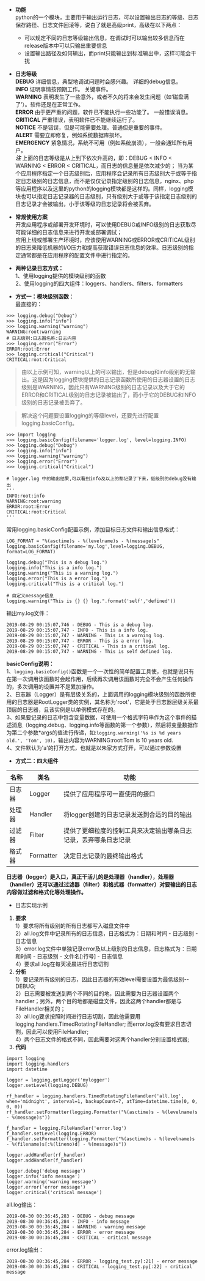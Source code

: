 - **功能**   
python的一个模块，主要用于输出运行日志，可以设置输出日志的等级、日志保存路径、日志文件回滚等，说白了就是高级print，高级在以下两点：
  - 可以规定不同的日志等级输出信息，在调试时可以输出较多信息而在release版本中可以只输出重要信息
  - 设置输出路径及如何输出，而print只能输出到标准输出中，这样可能会干扰
- **日志等级**  
**DEBUG**	详细信息，典型地调试问题时会感兴趣。 详细的debug信息。  
**INFO**	证明事情按预期工作。 关键事件。  
**WARNING**	表明发生了一些意外，或者不久的将来会发生问题（如‘磁盘满了’）。软件还是在正常工作。  
**ERROR**	由于更严重的问题，软件已不能执行一些功能了。 一般错误消息。  
**CRITICAL**	严重错误，表明软件已不能继续运行了。  
**NOTICE**	不是错误，但是可能需要处理。普通但是重要的事件。  
**ALERT**	需要立即修复，例如系统数据库损坏。  
**EMERGENCY**	紧急情况，系统不可用（例如系统崩溃），一般会通知所有用户。  
***注***
上面的日志等级是从上到下依次升高的，即：DEBUG < INFO < WARNING < ERROR < CRITICAL，而日志的信息量是依次减少的；
当为某个应用程序指定一个日志级别后，应用程序会记录所有日志级别大于或等于指定日志级别的日志信息，而不是仅仅记录指定级别的日志信息，nginx、php等应用程序以及这里的python的logging模块都是这样的。同样，logging模块也可以指定日志记录器的日志级别，只有级别大于或等于该指定日志级别的日志记录才会被输出，小于该等级的日志记录将会被丢弃。
- **常规使用方案**  
开发应用程序或部署开发环境时，可以使用DEBUG或INFO级别的日志获取尽可能详细的日志信息来进行开发或部署调试；  
应用上线或部署生产环境时，应该使用WARNING或ERROR或CRITICAL级别的日志来降低机器的I/O压力和提高获取错误日志信息的效率。日志级别的指定通常都是在应用程序的配置文件中进行指定的。

- **两种记录日志方式：**  
1、使用logging提供的模块级别的函数  
2、使用logging的四大组件：loggers、handlers、filters、formatters
- **方式一：模块级别函数**：  
最直接的：
```
>>> logging.debug("Debug")
>>> logging.info("info")
>>> logging.warning("warning")
WARNING:root:warning
# 日志级别:日志器名称:日志内容
>>> logging.error("Error")
ERROR:root:Error
>>> logging.critical("Critical")
CRITICAL:root:Critical
```
> 由以上示例可知，warning以上的可以输出，但是debug和info级别的无输出。这是因为logging模块提供的日志记录函数所使用的日志器设置的日志级别是WARNING，因此只有WARNING级别的日志记录以及大于它的ERROR和CRITICAL级别的日志记录被输出了，而小于它的DEBUG和INFO级别的日志记录被丢弃了。 

> 解决这个问题要设置logging的等级level，还要先进行配置logging.basicConfig。

```
>>> import logging
>>> logging.basicConfig(filename='logger.log', level=logging.INFO)
>>> logging.debug("Debug")
>>> logging.info("info")
>>> logging.warning("warning")
>>> logging.error("Error")
>>> logging.critical("Critical")

# logger.log 中的输出结果,可以看到info及以上的都记录了下来，低级别的debug没有输出
'''
INFO:root:info
WARNING:root:warning
ERROR:root:Error
CRITICAL:root:Critical
'''
```

常用logging.basicConfig配置示例，添加目标日志文件和输出信息格式：
```
LOG_FORMAT = "%(asctime)s - %(levelname)s - %(message)s"
logging.basicConfig(filename='my.log',level=logging.DEBUG, format=LOG_FORMAT)

logging.debug("This is a debug log.")
logging.info("This is a info log.")
logging.warning("This is a warning log.")
logging.error("This is a error log.")
logging.critical("This is a critical log.")

# 自定义message信息
logging.warning("This is {} {} log.".format('self','defined'))
```
输出my.log文件：
```
2019-08-29 00:15:07,746 - DEBUG - This is a debug log.
2019-08-29 00:15:07,747 - INFO - This is a info log.
2019-08-29 00:15:07,747 - WARNING - This is a warning log.
2019-08-29 00:15:07,747 - ERROR - This is a error log.
2019-08-29 00:15:07,747 - CRITICAL - This is a critical log.
2019-08-29 00:15:07,747 - WARNING - This is self defined log.
```
**basicConfig说明：**   
1、`logging.basicConfig()`函数是一个一次性的简单配置工具使，也就是说只有在第一次调用该函数时会起作用，后续再次调用该函数时完全不会产生任何操作的，多次调用的设置并不是累加操作。  
2、日志器（Logger）是有层级关系的，上面调用的logging模块级别的函数所使用的日志器是RootLogger类的实例，其名称为'root'，它是处于日志器层级关系最顶层的日志器，且该实例是以单例模式存在的。  
3、如果要记录的日志中包含变量数据，可使用一个格式字符串作为这个事件的描述消息（logging.debug、logging.info等函数的第一个参数），然后将变量数据作为第二个参数*args的值进行传递，如:`logging.warning('%s is %d years old.', 'Tom', 10)`，输出内容为WARNING:root:Tom is 10 years old.  
4、文件默认为'a'的打开方式，也就是以朱家方式打开，可以通过参数设置

- **方式二：四大组件**  

名称 | 类名 | 功能
---|---|---
日志器 | Logger  |提供了应用程序可一直使用的接口
处理器 | Handler |将logger创建的日志记录发送到合适的目的输出
过滤器 | Filter  |提供了更细粒度的控制工具来决定输出哪条日志记录，丢弃哪条日志记录
格式器 | Formatter| 决定日志记录的最终输出格式

**日志器（logger）是入口，真正干活儿的是处理器（handler），处理器（handler）还可以通过过滤器（filter）和格式器（formatter）对要输出的日志内容做过滤和格式化等处理操作。**
- 日志实现示例	
 1. **要求**  
 1）要求将所有级别的所有日志都写入磁盘文件中  
 2）all.log文件中记录所有的日志信息，日志格式为：日期和时间 - 日志级别 - 日志信息  
 3）error.log文件中单独记录error及以上级别的日志信息，日志格式为：日期和时间 - 日志级别 - 文件名[:行号] - 日志信息  
 4）要求all.log在每天凌晨进行日志切割  
 2. **分析**  
 1）要记录所有级别的日志，因此日志器的有效level需要设置为最低级别--DEBUG;  
 2）日志需要被发送到两个不同的目的地，因此需要为日志器设置两个handler；另外，两个目的地都是磁盘文件，因此这两个handler都是与FileHandler相关的；  
 3）all.log要求按照时间进行日志切割，因此他需要用logging.handlers.TimedRotatingFileHandler;   而error.log没有要求日志切割，因此可以使用FileHandler;  
 4）两个日志文件的格式不同，因此需要对这两个handler分别设置格式器;  
 3. **代码**
```
import logging
import logging.handlers
import datetime

logger = logging.getLogger('mylogger')
logger.setLevel(logging.DEBUG)

rf_handler = logging.handlers.TimedRotatingFileHandler('all.log', when='midnight', interval=1, backupCount=7, atTime=datetime.time(0, 0, 0, 0))
rf_handler.setFormatter(logging.Formatter("%(asctime)s - %(levelname)s - %(message)s"))

f_handler = logging.FileHandler('error.log')
f_handler.setLevel(logging.ERROR)
f_handler.setFormatter(logging.Formatter("%(asctime)s - %(levelname)s - %(filename)s[:%(lineno)d] - %(message)s"))

logger.addHandler(rf_handler)
logger.addHandler(f_handler)

logger.debug('debug message')
logger.info('info message')
logger.warning('warning message')
logger.error('error message')
logger.critical('critical message')
```
all.log输出：
```
2019-08-30 00:36:45,283 - DEBUG - debug message
2019-08-30 00:36:45,284 - INFO - info message
2019-08-30 00:36:45,284 - WARNING - warning message
2019-08-30 00:36:45,284 - ERROR - error message
2019-08-30 00:36:45,284 - CRITICAL - critical message
```
error.log输出：
```
2019-08-30 00:36:45,284 - ERROR - logging_test.py[:21] - error message
2019-08-30 00:36:45,284 - CRITICAL - logging_test.py[:22] - critical message
```
